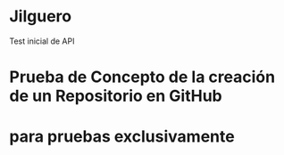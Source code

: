 # Jilguero
Test inicial de API 
# Prueba de Concepto de la creación de un Repositorio en GitHub
# para pruebas exclusivamente
